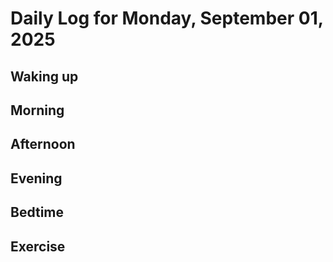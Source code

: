 # Daily Log for Monday, September 01, 2025

## Waking up

## Morning

## Afternoon

## Evening

## Bedtime

## Exercise
